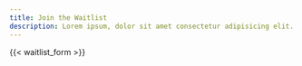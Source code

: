 ```yaml
---
title: Join the Waitlist
description: Lorem ipsum, dolor sit amet consectetur adipisicing elit. Iusto provident suscipit itaque quibusdam saepe iure totam fuga officia harum repellendus labore
---
```


{{< waitlist_form >}}